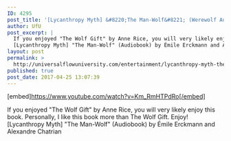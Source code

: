 ```yaml
---
ID: 4295
post_title: '[Lycanthropy Myth] &#8220;The Man-Wolf&#8221; (Werewolf Audiobook)'
author: UfU
post_excerpt: |
  If you enjoyed "The Wolf Gift" by Anne Rice, you will very likely enjoy this book. Personally, I like this book more than The Wolf Gift. Enjoy!
  [Lycanthropy Myth] "The Man-Wolf" (Audiobook) by Émile Erckmann and Alexandre Chatrian
layout: post
permalink: >
  http://universalflowuniversity.com/entertainment/lycanthropy-myth-the-man-wolf-werewolf-audiobook/
published: true
post_date: 2017-04-25 13:07:39
---
```

[embed]https://www.youtube.com/watch?v=Km_RmHTPdRo[/embed]<br>
<p>If you enjoyed "The Wolf Gift" by Anne Rice, you will very likely enjoy this book. Personally, I like this book more than The Wolf Gift. Enjoy!
[Lycanthropy Myth] "The Man-Wolf" (Audiobook) by Émile Erckmann and Alexandre Chatrian</p>